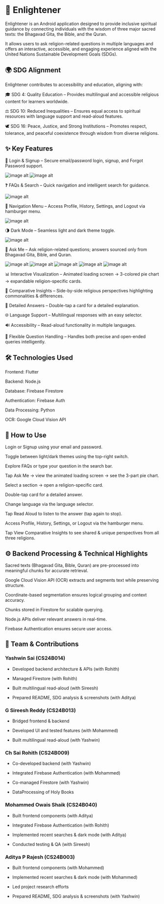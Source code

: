 # 🌟 Enlightener

Enlightener is an Android application designed to provide inclusive spiritual guidance by connecting individuals with the wisdom of three major sacred texts:
the Bhagavad Gita, the Bible, and the Quran.

It allows users to ask religion-related questions in multiple languages and offers an interactive, accessible, and engaging experience aligned with the United Nations Sustainable Development Goals (SDGs).




## 🌍 SDG Alignment

Enlightener contributes to accessibility and education, aligning with:

🎓 SDG 4: Quality Education – Provides multilingual and accessible religious content for learners worldwide.

⚖ SDG 10: Reduced Inequalities – Ensures equal access to spiritual resources with language support and read-aloud features.

🕊 SDG 16: Peace, Justice, and Strong Institutions – Promotes respect, tolerance, and peaceful coexistence through wisdom from diverse religions.




## ✨ Key Features

🔐 Login & Signup – Secure email/password login, signup, and Forgot Password support.

![image alt](https://github.com/gSIREESH24/SE-Enlighters/blob/main/Images/LoginPage.jpg)
![image alt](https://github.com/gSIREESH24/SE-Enlighters/blob/main/Images/SignUpPage.jpg)


❓ FAQs & Search – Quick navigation and intelligent search for guidance.



![image alt](https://github.com/gSIREESH24/SE-Enlighters/blob/main/Images/HomePage(LightTheme).jpg)



📂 Navigation Menu – Access Profile, History, Settings, and Logout via hamburger menu.



![image alt](https://github.com/gSIREESH24/SE-Enlighters/blob/main/Images/Recents.jpg)



🌗 Dark Mode – Seamless light and dark theme toggle.



![image alt](https://github.com/gSIREESH24/SE-Enlighters/blob/main/Images/HomePage(DarkTheme).jpg)




🙏 Ask Me – Ask religion-related questions; answers sourced only from Bhagavad Gita, Bible, and Quran.




![image alt](https://github.com/gSIREESH24/SE-Enlighters/blob/main/Images/AfterSearch.jpg)
![image alt](https://github.com/gSIREESH24/SE-Enlighters/blob/main/Images/BackendFetching.jpg)
![image alt](https://github.com/gSIREESH24/SE-Enlighters/blob/main/Images/VoiceCommand.jpg)
![image alt](https://github.com/gSIREESH24/SE-Enlighters/blob/main/Images/MultiLanguage.jpg)
![image alt](https://github.com/gSIREESH24/SE-Enlighters/blob/main/Images/Comparision.jpg)

📊 Interactive Visualization – Animated loading screen → 3-colored pie chart → expandable religion-specific cards.

🔎 Comparative Insights – Side-by-side religious perspectives highlighting commonalities & differences.

📝 Detailed Answers – Double-tap a card for a detailed explanation.

🌐 Language Support – Multilingual responses with an easy selector.

🔊 Accessibility – Read-aloud functionality in multiple languages.

🤔 Flexible Question Handling – Handles both precise and open-ended queries intelligently.




##  🛠 Technologies Used

Frontend: Flutter

Backend: Node.js

Database: Firebase Firestore

Authentication: Firebase Auth

Data Processing: Python

OCR: Google Cloud Vision API




## 📱 How to Use

Login or Signup using your email and password.

Toggle between light/dark themes using the top-right switch.

Explore FAQs or type your question in the search bar.

Tap Ask Me → view the animated loading screen → see the 3-part pie chart.

Select a section → open a religion-specific card.

Double-tap card for a detailed answer.

Change language via the language selector.

Tap Read Aloud to listen to the answer (tap again to stop).

Access Profile, History, Settings, or Logout via the hamburger menu.

Tap View Comparative Insights to see shared & unique perspectives from all three religions.




## ⚙ Backend Processing & Technical Highlights

Sacred texts (Bhagavad Gita, Bible, Quran) are pre-processed into meaningful chunks for accurate retrieval.

Google Cloud Vision API (OCR) extracts and segments text while preserving structure.

Coordinate-based segmentation ensures logical grouping and context accuracy.

Chunks stored in Firestore for scalable querying.

Node.js APIs deliver relevant answers in real-time.

Firebase Authentication ensures secure user access.




## 👥 Team & Contributions

### Yashwin Sai (CS24B014)

* Developed backend architecture & APIs (with Rohith)

* Managed Firestore (with Rohith)

* Built multilingual read-aloud (with Sireesh)

* Prepared README, SDG analysis & screenshots (with Aditya)


### G Sireesh Reddy (CS24B013)

* Bridged frontend & backend

* Developed UI and tested features (with Mohammed)

* Built multilingual read-aloud (with Yashwin)


### Ch Sai Rohith (CS24B009)

* Co-developed backend (with Yashwin)

* Integrated Firebase Authentication (with Mohammed)

* Co-managed Firestore (with Yashwin)

* DataProcessing of Holy Books


### Mohammed Owais Shaik (CS24B040)

* Built frontend components (with Aditya)

* Integrated Firebase Authentication (with Rohith)

* Implemented recent searches & dark mode (with Aditya)

* Conducted testing & QA (with Sireesh)


### Aditya P Rajesh (CS24B003)

* Built frontend components (with Mohammed)

* Implemented recent searches & dark mode (with Mohammed)

* Led project research efforts

* Prepared README, SDG analysis & screenshots (with Yashwin)
